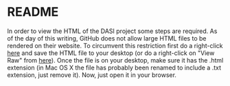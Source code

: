 README
==================

In order to view the HTML of the DASI project some steps are required. As of the day of this writing, GitHub does not allow large HTML files to be rendered on their website. To circumvent this restriction first do a right-click [here](https://raw.githubusercontent.com/lucasschmidtc/Coursera/master/DASI/dasi_project_gss_1972_2012.html) and save the HTML file to your desktop (or do a right-click on "View Raw" from [here](https://github.com/lucasschmidtc/Coursera/blob/master/DASI/dasi_project_gss_1972_2012.html)). Once the file is on your desktop, make sure it has the .html extension (in Mac OS X the file has probably been renamed to include a .txt extension, just remove it). Now, just open it in your browser.
